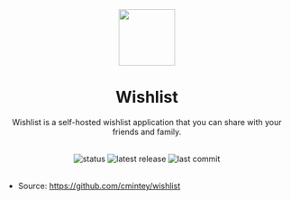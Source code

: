 <div align="center">

<img height="100px" width="100px" src="https://raw.githubusercontent.com/cmintey/wishlist/main/src/lib/assets/logo.png" />

# Wishlist

Wishlist is a self-hosted wishlist application that you can share with your friends and family.
<br/><br/>

![status](<https://badgen.net/static/status/active%20(in%20use)?color=green>)
![latest release](https://badgen.net/github/release/cmintey/wishlist/stable)
![last commit](https://badgen.net/github/last-commit/cmintey/wishlist)
<br/><br/>

</div>

- Source: https://github.com/cmintey/wishlist
